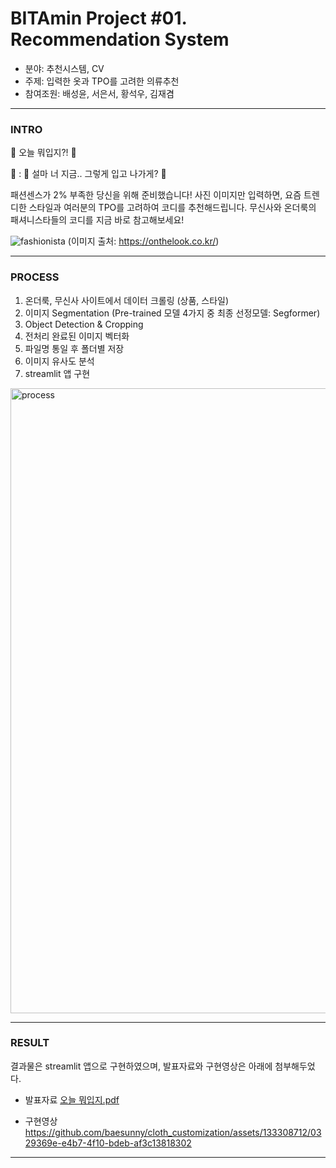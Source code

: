 # BITAmin Project #01. Recommendation System

- 분야: 추천시스템, CV
- 주제: 입력한 옷과 TPO를 고려한 의류추천
- 참여조원: 배성윤, 서은서, 황석우, 김재겸

---

### INTRO
👚 오늘 뭐입지?! 👕

💬 : 🚨 설마 너 지금.. 그렇게 입고 나가게? 🚨

패션센스가 2% 부족한 당신을 위해 준비했습니다!
사진 이미지만 입력하면, 요즘 트렌디한 스타일과 여러분의 TPO를 고려하여 코디를 추천해드립니다. 
무신사와 온더룩의 패셔니스타들의 코디를 지금 바로 참고해보세요!

![fashionista](https://github.com/baesunny/cloth_customization/assets/133308712/7032a36c-105f-404a-8a3f-6cfde1973f0b)
(이미지 출처: https://onthelook.co.kr/)

---

### PROCESS

1. 온더룩, 무신사 사이트에서 데이터 크롤링 (상품, 스타일)
2. 이미지 Segmentation (Pre-trained 모델 4가지 중 최종 선정모델: Segformer)
3. Object Detection & Cropping
4. 전처리 완료된 이미지 벡터화
5. 파일명 통일 후 폴더별 저장
6. 이미지 유사도 분석
7. streamlit 앱 구현


<img width="1000" alt="process" src="https://github.com/baesunny/cloth_customization/assets/133308712/b1b4a776-ac34-422a-b317-fdbf45a6d553">

---

### RESULT

결과물은 streamlit 앱으로 구현하였으며, 발표자료와 구현영상은 아래에 첨부해두었다.

- 발표자료
[오늘 뭐입지.pdf](https://github.com/baesunny/cloth_customization/files/14444764/default.pdf)

- 구현영상
https://github.com/baesunny/cloth_customization/assets/133308712/0329369e-e4b7-4f10-bdeb-af3c13818302


---

